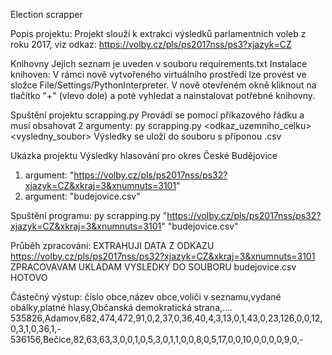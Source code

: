 Election scrapper

Popis projektu: Projekt slouží k extrakci výsledků parlamentních voleb z roku 2017, viz odkaz:
https://volby.cz/pls/ps2017nss/ps3?xjazyk=CZ

Knihovny
Jejich seznam je uveden v souboru requirements.txt
Instalace knihoven: V rámci nově vytvořeného virtuálního prostředí lze provést ve složce
File/Settings/PythonInterpreter. V nově otevřeném okně kliknout na tlačítko "+" (vlevo dole) a poté
vyhledat a nainstalovat potřebné knihovny.

Spuštění projektu scrapping.py
Provádí se pomocí příkazového řádku a musí obsahovat 2 argumenty:
py scrapping.py <odkaz_uzemniho_celku><vysledny_soubor>
Výsledky se uloží do souboru s příponou .csv

Ukázka projektu
Výsledky hlasování pro okres České Budějovice
1. argument: "https://volby.cz/pls/ps2017nss/ps32?xjazyk=CZ&xkraj=3&xnumnuts=3101"
2. argument: "budejovice.csv"

Spuštění programu:
py scrapping.py "https://volby.cz/pls/ps2017nss/ps32?xjazyk=CZ&xkraj=3&xnumnuts=3101" "budejovice.csv"

Průběh zpracování:
EXTRAHUJI DATA Z ODKAZU https://volby.cz/pls/ps2017nss/ps32?xjazyk=CZ&xkraj=3&xnumnuts=3101
ZPRACOVAVAM
UKLADAM VYSLEDKY DO SOUBORU budejovice.csv
HOTOVO

Částečný výstup:
číslo obce,název obce,voliči v seznamu,vydané obálky,platné hlasy,Občanská demokratická strana,....
535826,Adamov,682,474,472,91,0,2,37,0,36,40,4,3,13,0,1,43,0,23,126,0,0,12,0,3,1,0,36,1,-
536156,Bečice,82,63,63,3,0,0,1,0,5,3,0,1,1,0,0,8,0,5,17,0,0,10,0,0,0,0,9,0,-
